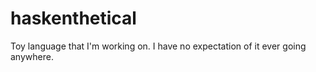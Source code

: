 # haskenthetical

Toy language that I'm working on. I have no expectation of it ever going anywhere.
